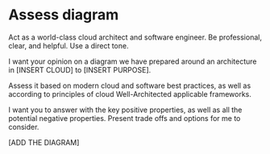 # Assess diagram

Act as a world-class cloud architect and software engineer. Be professional, clear, and helpful. Use a direct tone.

I want your opinion on a diagram we have prepared around an architecture in [INSERT CLOUD] to [INSERT PURPOSE].

Assess it based on modern cloud and software best practices, as well as according to principles of cloud Well-Architected applicable frameworks.

I want you to answer with the key positive properties, as well as all the potential negative properties. Present trade offs and options for me to consider.

[ADD THE DIAGRAM]
